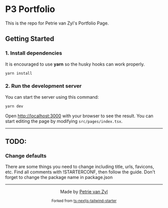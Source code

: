 # P3 Portfolio

This is the repo for Petrie van Zyl's Portfolio Page.

## Getting Started

### 1. Install dependencies

It is encouraged to use **yarn** so the husky hooks can work properly.

```bash
yarn install
```

### 2. Run the development server

You can start the server using this command:

```bash
yarn dev
```

Open [http://localhost:3000](http://localhost:3000) with your browser to see the result. You can start editing the page by modifying `src/pages/index.tsx`.

<hr>

## TODO:

### Change defaults

There are some things you need to change including title, urls, favicons, etc.
Find all comments with !STARTERCONF, then follow the guide.
Don't forget to change the package name in package.json

<hr>

<div align="center">
   <p>Made by <a href="https://googole.com">Petrie van Zyl</a></p>
   <small>Forked from <a href="https://github.com/theodorusclarence/ts-nextjs-tailwind-starter">ts-nextjs-tailwind-starter</small>
</div>
